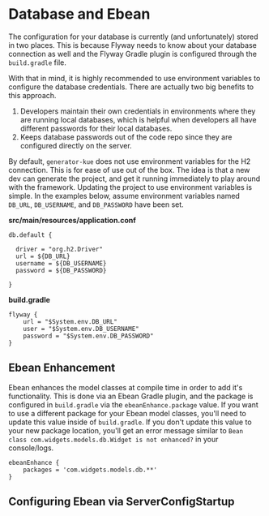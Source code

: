 # Database and Ebean
The configuration for your database is currently (and unfortunately) stored in two places. This is because Flyway needs to know about your database connection as well and the Flyway Gradle plugin is configured through the `build.gradle` file.

With that in mind, it is highly recommended to use environment variables to configure the database credentials. There are actually two big benefits to this approach.

1. Developers maintain their own credentials in environments where they are running local databases, which is helpful when developers all have different passwords for their local databases.
2. Keeps database passwords out of the code repo since they are configured directly on the server.

By default, `generator-kue` does not use environment variables for the H2 connection. This is for ease of use out of the box. The idea is that a new dev can generate the project, and get it running immediately to play around with the framework. Updating the project to use environment variables is simple. In the examples below, assume environment variables named `DB_URL`, `DB_USERNAME`, and `DB_PASSWORD` have been set.

**src/main/resources/application.conf**
```
db.default {
  
  driver = "org.h2.Driver"
  url = ${DB_URL}
  username = ${DB_USERNAME}
  password = ${DB_PASSWORD}
  
}
```

**build.gradle**
```
flyway {
    url = "$System.env.DB_URL"
    user = "$System.env.DB_USERNAME"
    password = "$System.env.DB_PASSWORD"
}
```

## Ebean Enhancement
Ebean enhances the model classes at compile time in order to add it's functionality. This is done via an Ebean Gradle plugin, and the package is configured in `build.gradle` via the `ebeanEnhance.package` value. If you want to use a different package for your Ebean model classes, you'll need to update this value inside of `build.gradle`. If you don't update this value to your new package location, you'll get an error message similar to `Bean class com.widgets.models.db.Widget is not enhanced?` in your console/logs.

```
ebeanEnhance {
    packages = 'com.widgets.models.db.**'
}
```

## Configuring Ebean via ServerConfigStartup

